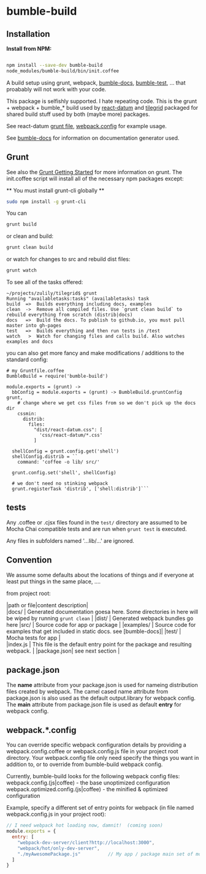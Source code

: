 # bumble-build

## Installation

**Install from NPM:**

```bash

npm install --save-dev bumble-build 
node_modules/bumble-build/bin/init.coffee

```

A build setup using grunt, webpack, [bumble-docs](https://github.com/littlebee/bumble-docs), [bumble-test](https://github.com/littlebee/bumble-test), ... that proabably will not work with your code.

This package is selfishly supported.  I hate repeating code.  This is the grunt + webpack + bumble_* build used by [react-datum](http://zulily.github.io/react-datum/docs/) and [tilegrid](http://zulily.github.io/tilegrid/docs/) packaged for shared build stuff used by both (maybe more) packages.

See react-datum [grunt file](https://github.com/zulily/react-datum/blob/master/Gruntfile.coffee), [webpack.config](https://github.com/zulily/react-datum/blob/master/webpack.config.coffee) for example usage.

See [bumble-docs](https://github.com/littlebee/bumble-docs) for information on documentation generator used.

## Grunt

See also the [Grunt Getting Started](http://gruntjs.com/getting-started) for more information on grunt.  The init.coffee script will install all of the necessary npm packages except:

** You must install grunt-cli globally **
```bash
sudo npm install -g grunt-cli
```


You can 

```bash
grunt build
```

or clean and build:

```bash
grunt clean build 
```

or watch for changes to src and rebuild dist files:
```bash
grunt watch
```

To see all of the tasks offered:
```
~/projects/zulily/tilegrid$ grunt
Running "availabletasks:tasks" (availabletasks) task
build  =>  Builds everything including docs, examples
clean  ->  Remove all compiled files. Use `grunt clean build` to rebuild everything from scratch (distrib|docs)
docs   =>  Build the docs. To publish to github.io, you must pull master into gh-pages
test   =>  Builds everything and then run tests in /test
watch   >  Watch for changing files and calls build. Also watches examples and docs
```

you can also get more fancy and make modifications / additions to the standard config:
```coffee-script
# my Gruntfile.coffee
BumbleBuild = require('bumble-build')

module.exports = (grunt) -> 
  bbConfig = module.exports = (grunt) -> BumbleBuild.gruntConfig grunt,
    # change where we get css files from so we don't pick up the docs dir
    cssmin:
      distrib: 
        files:    
          "dist/react-datum.css": [
            'css/react-datum/*.css'
          ]

  shellConfig = grunt.config.get('shell')
  shellConfig.distrib = ``
    command: 'coffee -o lib/ src/'

  grunt.config.set('shell', shellConfig)

  # we don't need no stinking webpack
  grunt.registerTask 'distrib', ['shell:distrib']```
```

## tests

Any .coffee or .cjsx files found in the `test/` directory are assumed to be Mocha Chai compatible tests and are run when `grunt test` is executed. 

Any files in subfolders named '...lib/...' are ignored.   


## Convention 
We assume some defaults about the locations of things and if everyone at least put things in the same place, ....

from project root:

|path or file|content description|          
|docs/      | Generated documentation goesa here. Some directories in here will be wiped by running `grunt clean` |
|dist/      | Generated webpack bundles go here
|src/       | Source code for app or package |
|examples/  | Source code for examples that get included in static docs. see [bumble-docs]|
|test/      | Mocha tests for app |  
|index.js   | This file is the default entry point for the package and resulting webpack. |
|package.json| see next section |

## package.json

The **name** attribute from your package.json is used for nameing distribution files created by webpack.  The camel cased name attribute from package.json is also used as the default output.library for webpack config.  The **main** attribute from package.json file is used as default **entry** for webpack config.  



## webpack.\*.config

You can override specific webpack configuration details by providing a webpack.config.coffee or webpack.config.js file in your project root directory.   Your webpack.config file only need specify the things you want in addition to, or to override from bumble-build webpack config.

Currently, bumble-build looks for the following webpack config files:
webpack.config.(js|coffee) - the base unoptimized configuration
webpack.optimized.config.(js|coffee) - the minified & optimized configuration 

Example, specify a different set of entry points for webpack (in file named webpack.config.js in your project root):
```javascript
// I need webpack hot loading now, damnit!  (coming soon)
module.exports = {
  entry: [
    "webpack-dev-server/client?http://localhost:3000",  
    "webpack/hot/only-dev-server",
    "./myAwesomePackage.js"          // My app / package main set of module.exports
  ]
}
```






